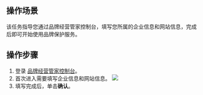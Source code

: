 ## 操作场景
该任务指导您通过品牌经营管家控制台，填写您所属的企业信息和网站信息，完成后即可开始使用品牌保护服务。

## 操作步骤
1. 登录 [品牌经营管家控制台](https://console.cloud.tencent.com/bma)。
2. 首次进入需要填写企业信息和网站信息。
![](https://qcloudimg.tencent-cloud.cn/raw/8fd098cb95082e6708b81e666dfe5e2f.png)
3. 填写完成后，单击**确认**。
